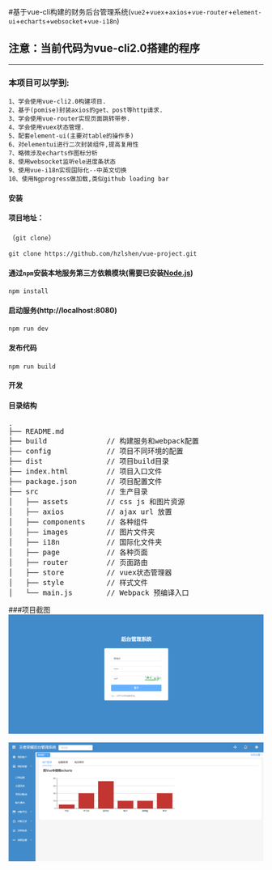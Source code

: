 
#基于vue-cli构建的财务后台管理系统(`vue2`+`vuex`+`axios`+`vue-router`+`element-ui`+`echarts`+`websocket`+`vue-i18n`)

## 注意：当前代码为vue-cli2.0搭建的程序


-------

### 本项目可以学到:
    1、学会使用vue-cli2.0构建项目.
    2、基于(pomise)封装axios的get、post等http请求.
    3、学会使用vue-router实现页面跳转带参.
    4、学会使用vuex状态管理.
    5、配套element-ui(主要对table的操作多)
    6、对elementui进行二次封装组件,提高复用性
    7、略微涉及echarts作图标分析
    8、使用websocket监听ele进度条状态
    9、使用vue-i18n实现国际化--中英文切换
    10、使用Ngprogress做加载,类似github loading bar
    

#### 安装

#### 项目地址：
（`git clone`）

```shell
git clone https://github.com/hzlshen/vue-project.git
```

#### 通过`npm`安装本地服务第三方依赖模块(需要已安装[Node.js](https://nodejs.org/))

```
npm install
```

#### 启动服务(http://localhost:8080)

```
npm run dev
```

#### 发布代码
```
npm run build
```

#### 开发

#### 目录结构
<pre>
.
├── README.md           
├── build              // 构建服务和webpack配置
├── config             // 项目不同环境的配置
├── dist               // 项目build目录
├── index.html         // 项目入口文件
├── package.json       // 项目配置文件
├── src                // 生产目录
│   ├── assets         // css js 和图片资源
│   ├── axios          // ajax url 放置
│   ├── components     // 各种组件
│   ├── images         // 图片文件夹
│   ├── i18n           // 国际化文件夹
│   ├── page           // 各种页面
│   ├── router         // 页面路由
│   ├── store          // vuex状态管理器
│   ├── style          // 样式文件
│   └── main.js        // Webpack 预编译入口
</pre>


###项目截图
<br/>
![](https://github.com/hzlshen/Imgage_box/blob/master/vue-project1.png)

![](https://github.com/hzlshen/Imgage_box/blob/master/vue-project2.png)
